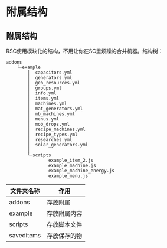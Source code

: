 # 附属结构

## 附属结构

RSC使用模块化的结构，不用让你在SC里烦躁的合并机器。结构树：

```
addons
    └─example
        │  capacitors.yml
        │  generators.yml
        │  geo_resources.yml
        │  groups.yml
        │  info.yml
        │  items.yml
        │  machines.yml
        │  mat_generators.yml
        │  mb_machines.yml
        │  menus.yml
        │  mob_drops.yml
        │  recipe_machines.yml
        │  recipe_types.yml
        │  researches.yml
        │  solar_generators.yml
        │
        └─scripts
                example_item_2.js
                example_machine.js
                example_machine_energy.js
                example_menu.js
```

| 文件夹名称      | 作用     |
| ---------- | ------ |
| addons     | 存放附属   |
| example    | 存放附属内容 |
| scripts    | 存放脚本文件 |
| saveditems | 存放保存的物 |
